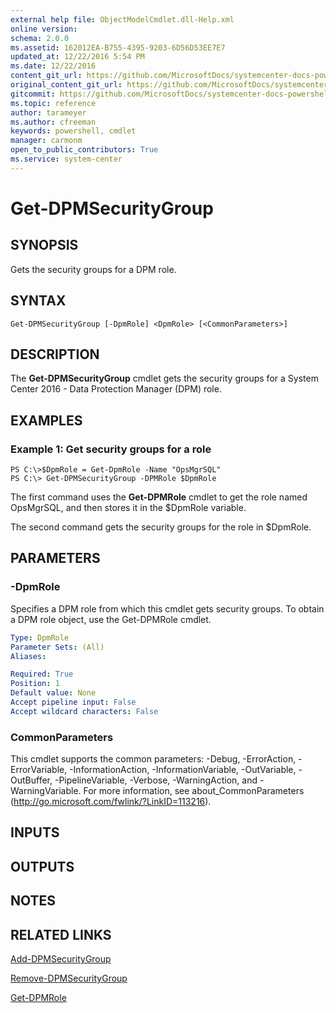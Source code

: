 ```yaml
---
external help file: ObjectModelCmdlet.dll-Help.xml
online version: 
schema: 2.0.0
ms.assetid: 162012EA-B755-4395-9203-6D56D53EE7E7
updated_at: 12/22/2016 5:54 PM
ms.date: 12/22/2016
content_git_url: https://github.com/MicrosoftDocs/systemcenter-docs-powershell/blob/live/systemcenter-cmdlets/SystemCenter2016/DataProtectionManager/vlatest/Get-DPMSecurityGroup.md
original_content_git_url: https://github.com/MicrosoftDocs/systemcenter-docs-powershell/blob/live/systemcenter-cmdlets/SystemCenter2016/DataProtectionManager/vlatest/Get-DPMSecurityGroup.md
gitcommit: https://github.com/MicrosoftDocs/systemcenter-docs-powershell/blob/17c3a51bd892aad46c731d9f381f0704b4815004/systemcenter-cmdlets/SystemCenter2016/DataProtectionManager/vlatest/Get-DPMSecurityGroup.md
ms.topic: reference
author: tarameyer
ms.author: cfreeman
keywords: powershell, cmdlet
manager: carmonm
open_to_public_contributors: True
ms.service: system-center
---
```


# Get-DPMSecurityGroup

## SYNOPSIS
Gets the security groups for a DPM role.

## SYNTAX

```
Get-DPMSecurityGroup [-DpmRole] <DpmRole> [<CommonParameters>]
```

## DESCRIPTION
The **Get-DPMSecurityGroup** cmdlet gets the security groups for a System Center 2016 - Data Protection Manager (DPM) role.

## EXAMPLES

### Example 1: Get security groups for a role
```
PS C:\>$DpmRole = Get-DpmRole -Name "OpsMgrSQL"
PS C:\> Get-DPMSecurityGroup -DPMRole $DpmRole
```

The first command uses the **Get-DPMRole** cmdlet to get the role named OpsMgrSQL, and then stores it in the $DpmRole variable.

The second command gets the security groups for the role in $DpmRole.

## PARAMETERS

### -DpmRole
Specifies a DPM role from which this cmdlet gets security groups.
To obtain a DPM role object, use the Get-DPMRole cmdlet.

```yaml
Type: DpmRole
Parameter Sets: (All)
Aliases: 

Required: True
Position: 1
Default value: None
Accept pipeline input: False
Accept wildcard characters: False
```

### CommonParameters
This cmdlet supports the common parameters: -Debug, -ErrorAction, -ErrorVariable, -InformationAction, -InformationVariable, -OutVariable, -OutBuffer, -PipelineVariable, -Verbose, -WarningAction, and -WarningVariable. For more information, see about_CommonParameters (http://go.microsoft.com/fwlink/?LinkID=113216).

## INPUTS

## OUTPUTS

## NOTES

## RELATED LINKS

[Add-DPMSecurityGroup](xref:SystemCenter2016/DataProtectionManager/vlatest/Add-DPMSecurityGroup.md)

[Remove-DPMSecurityGroup](xref:SystemCenter2016/DataProtectionManager/vlatest/Remove-DPMSecurityGroup.md)

[Get-DPMRole](xref:SystemCenter2016/DataProtectionManager/vlatest/Get-DPMRole.md)

